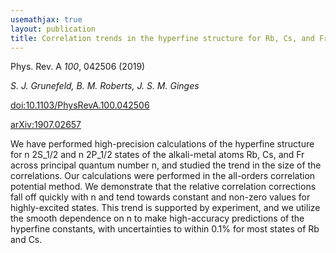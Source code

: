 ```yaml
---
usemathjax: true
layout: publication
title: Correlation trends in the hyperfine structure for Rb, Cs, and Fr, and high-accuracy predictions for hyperfine constants
---
```


Phys. Rev. A *100*, 042506 (2019)

_S. J. Grunefeld, B. M. Roberts, J. S. M. Ginges_

[doi:10.1103/PhysRevA.100.042506](http://dx.doi.org/10.1103/PhysRevA.100.042506)

[arXiv:1907.02657](http://arxiv.org/abs/1907.02657)


We have performed high-precision calculations of the hyperfine structure for n 2S_1/2 and n 2P_1/2 states of the alkali-metal atoms Rb, Cs, and Fr across principal quantum number n, and studied the trend in the size of the correlations. Our calculations were performed in the all-orders correlation potential method. We demonstrate that the relative correlation corrections fall off quickly with n and tend towards constant and non-zero values for highly-excited states. This trend is supported by experiment, and we utilize the smooth dependence on n to make high-accuracy predictions of the hyperfine constants, with uncertainties to within 0.1% for most states of Rb and Cs.

